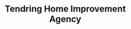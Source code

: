 ---
title: "Tendring Home Improvement Agency"
url: /clacton-on-sea/tendring-home-improvement-agency/
shop: Allgemein
---